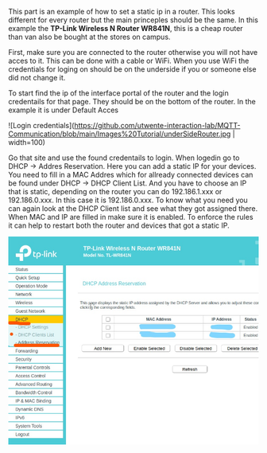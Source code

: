 This part is an example of how to set a static ip in a router. This looks different for every router but the main princeples should be the same.
In this example the **TP-Link Wireless N Router WR841N**, this is a cheap router than van also be bought at the stores on campus.

First, make sure you are connected to the router otherwise you will not have acces to it. This can be done with a cable or WiFi. When you use WiFi the credentials for loging on should be on the underside if you or someone else did not change it.

To start find the ip of the interface portal of the router and the login credentails for that page. They should be on the bottom of the router.
In the example it is under Default Acces

![Login credentials](https://github.com/utwente-interaction-lab/MQTT-Communication/blob/main/Images%20Tutorial/underSideRouter.jpg | width=100)

Go that site and use the found credentails to login.
When logedin go to DHCP -> Addres Reservation. Here you can add a static IP for your devices.
You need to fill in a MAC Addres which for allready connected devices can be found under DHCP -> DHCP Client List.
And you have to choose an IP that is static, depending on the router you can do 192.186.1.xxx or 192.186.0.xxx. In this case it is 192.186.0.xxx.
To know what you need you can again look at the DHCP Client list and see what they got assigned there. 
When MAC and IP are filled in make sure it is enabled. To enforce the rules it can help to restart both the router and devices that got a static IP.

![DHCP Screen](https://github.com/utwente-interaction-lab/MQTT-Communication/blob/main/Images%20Tutorial/DHCPScreen.jpg)


